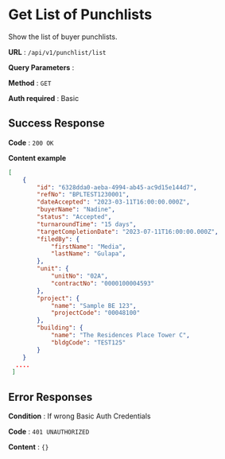 # Get List of Punchlists

Show the list of buyer punchlists.

**URL** : `/api/v1/punchlist/list`

**Query Parameters** : 

**Method** : `GET`

**Auth required** : Basic


## Success Response

**Code** : `200 OK`

**Content example**

```json
[
	{
		"id": "6328dda0-aeba-4994-ab45-ac9d15e144d7",
		"refNo": "BPLTEST1230001",
		"dateAccepted": "2023-03-11T16:00:00.000Z",
		"buyerName": "Nadine",
		"status": "Accepted",
		"turnaroundTime": "15 days",
		"targetCompletionDate": "2023-07-11T16:00:00.000Z",
		"filedBy": {
			"firstName": "Media",
			"lastName": "Gulapa",
		},
		"unit": {
			"unitNo": "02A",
			"contractNo": "0000100004593"
		},
		"project": {
			"name": "Sample BE 123",
			"projectCode": "00048100"
		},
		"building": {
			"name": "The Residences Place Tower C",
			"bldgCode": "TEST125"
		}
	}
  ....
 ]
```

## Error Responses

**Condition** : If wrong Basic Auth Credentials

**Code** : `401 UNAUTHORIZED`

**Content** : `{}`
